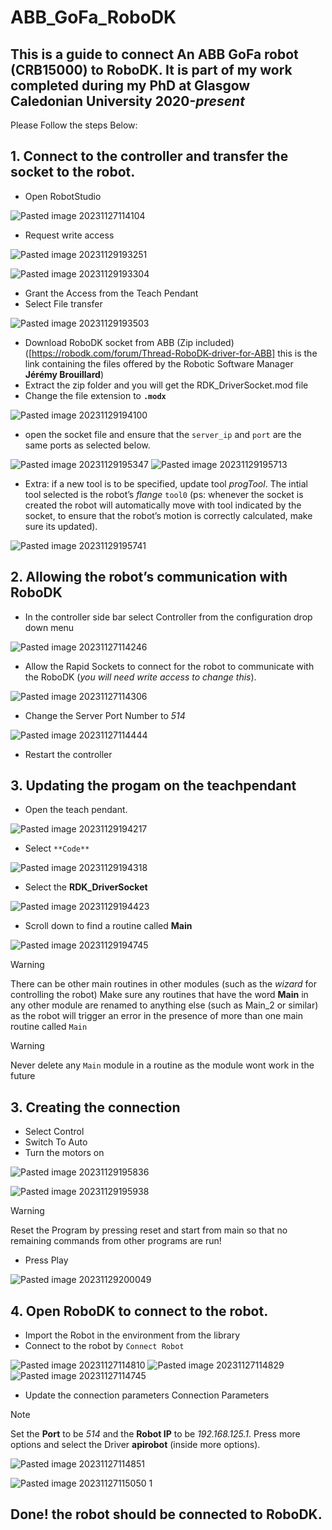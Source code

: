# ABB_GoFa_RoboDK
## This is a guide to connect An ABB GoFa robot (CRB15000) to RoboDK. It is part of my work completed during my PhD at Glasgow Caledonian University 2020-_present_

Please Follow the steps Below:

## 1. Connect to the controller and transfer the socket to the robot.
- Open RobotStudio

![Pasted image 20231127114104](https://github.com/NooRetic/ABB_GoFa_RoboDK/assets/105431271/b31b962f-2f79-4260-a8a1-69b3077f248b)


- Request write access

![Pasted image 20231129193251](https://github.com/NooRetic/ABB_GoFa_RoboDK/assets/105431271/8acbbff1-63c7-4df2-8865-b670ebb65bef)

![Pasted image 20231129193304](https://github.com/NooRetic/ABB_GoFa_RoboDK/assets/105431271/8cad3f3f-db5c-4686-8d49-c6b013fd36e8)

- Grant the Access from the Teach Pendant
- Select File transfer

![Pasted image 20231129193503](https://github.com/NooRetic/ABB_GoFa_RoboDK/assets/105431271/2f404752-3b47-4e62-b60a-fbbd24d64b4a)


- Download RoboDK socket from ABB (Zip included) ([https://robodk.com/forum/Thread-RoboDK-driver-for-ABB] this is the link containing the files offered by the Robotic Software Manager **Jérémy Brouillard**)
- Extract the zip folder and you will get the RDK_DriverSocket.mod file 
- Change the file extension to **`.modx`**

![Pasted image 20231129194100](https://github.com/NooRetic/ABB_GoFa_RoboDK/assets/105431271/c2730c36-b638-48cc-a8f7-1ac22a1a7f54)

- open the socket file and ensure that the  `server_ip` and `port` are the same ports as selected below. 

![Pasted image 20231129195347](https://github.com/NooRetic/ABB_GoFa_RoboDK/assets/105431271/7893ec37-ff1f-4f88-b1ea-d68560f2b4c3)
![Pasted image 20231129195713](https://github.com/NooRetic/ABB_GoFa_RoboDK/assets/105431271/c9d9fdeb-2681-4a2a-82fb-9aac7a7ec340)

- Extra: if a new tool is to be specified, update tool *progTool*. The intial tool selected is the robot’s *flange* `tool0` (ps: whenever the socket is created the robot will automatically move with tool indicated by the socket, to ensure that the robot’s motion is correctly calculated, make sure its updated).

![Pasted image 20231129195741](https://github.com/NooRetic/ABB_GoFa_RoboDK/assets/105431271/c7ce0c33-38b0-4a6e-a8e8-33243e7b7c3f)

## 2. Allowing the robot’s communication with RoboDK

- In the controller side bar select Controller from the configuration drop down menu

![Pasted image 20231127114246](https://github.com/NooRetic/ABB_GoFa_RoboDK/assets/105431271/a9cc3a04-c56e-4f68-9001-cfde353e7e9c)

- Allow the Rapid Sockets to connect for the robot to communicate with the RoboDK (*you will need write access to change this*).

![Pasted image 20231127114306](https://github.com/NooRetic/ABB_GoFa_RoboDK/assets/105431271/617fa478-0152-4f05-ba54-728ec70884f2)

- Change the Server Port Number to *514*

![Pasted image 20231127114444](https://github.com/NooRetic/ABB_GoFa_RoboDK/assets/105431271/0cdde9b0-bbdf-4d82-af8d-dcce178f8f04)

-  Restart the controller

## 3. Updating the progam on the teachpendant
- Open the teach pendant.

![Pasted image 20231129194217](https://github.com/NooRetic/ABB_GoFa_RoboDK/assets/105431271/f10a97e3-da98-435b-bd89-133a4e20f5b2)

- Select `**Code**`

![Pasted image 20231129194318](https://github.com/NooRetic/ABB_GoFa_RoboDK/assets/105431271/351c82ee-4231-400e-9afd-151b0bb59369)

- Select the **RDK_DriverSocket**

![Pasted image 20231129194423](https://github.com/NooRetic/ABB_GoFa_RoboDK/assets/105431271/a1836cc5-1701-48cc-bad3-ec310eb41daf)

- Scroll down to find a routine called **Main** 

![Pasted image 20231129194745](https://github.com/NooRetic/ABB_GoFa_RoboDK/assets/105431271/3b06b639-f8f0-4c9b-a12c-523600e17c64)

>[!Warning]
> There can be other main routines in other modules (such as the *wizard* for controlling the robot) Make sure any routines that have the word **Main** in any other module are renamed to anything else (such as Main_2 or similar) as the robot will trigger an error in the presence of more than one main routine called `Main`

>[!Warning]
> Never delete any `Main` module in a routine as the module wont work in the future

## 3. Creating the connection
- Select Control 
- Switch To Auto
- Turn the motors on

![Pasted image 20231129195836](https://github.com/NooRetic/ABB_GoFa_RoboDK/assets/105431271/3b978239-3928-4c41-880c-b6d53b436f0e)

![Pasted image 20231129195938](https://github.com/NooRetic/ABB_GoFa_RoboDK/assets/105431271/27f57f57-ceea-4878-87a0-c0ea7c352de9)

>[!Warning]
>Reset the Program by pressing reset and start from main so that no remaining commands from other programs are run!

- Press Play
  
![Pasted image 20231129200049](https://github.com/NooRetic/ABB_GoFa_RoboDK/assets/105431271/02c89daa-623c-4f90-8297-382678a9999a)

## 4. Open RoboDK to connect to the robot.
- Import the Robot in the environment from the library
- Connect to the robot by `Connect Robot`

![Pasted image 20231127114810](https://github.com/NooRetic/ABB_GoFa_RoboDK/assets/105431271/865939f5-4c9f-46be-bb19-3897e9846909)
![Pasted image 20231127114829](https://github.com/NooRetic/ABB_GoFa_RoboDK/assets/105431271/5c562ef6-7169-47bc-b357-44e5b17e7f98)
![Pasted image 20231127114745](https://github.com/NooRetic/ABB_GoFa_RoboDK/assets/105431271/28ca98b3-e111-40fe-8b1d-f80d1ad4e7ac)

- Update the connection parameters Connection Parameters

>[!Note]
>Set the **Port** to be *514* and the **Robot IP** to be *192.168.125.1*.  Press more options  and select the Driver **apirobot** (inside more options). 

![Pasted image 20231127114851](https://github.com/NooRetic/ABB_GoFa_RoboDK/assets/105431271/709cef97-2177-4a62-8bcd-937fc3c6f117)

![Pasted image 20231127115050 1](https://github.com/NooRetic/ABB_GoFa_RoboDK/assets/105431271/43258a85-cd1e-465f-92b8-9bbc03296980)

## Done! the robot should be connected to RoboDK.





